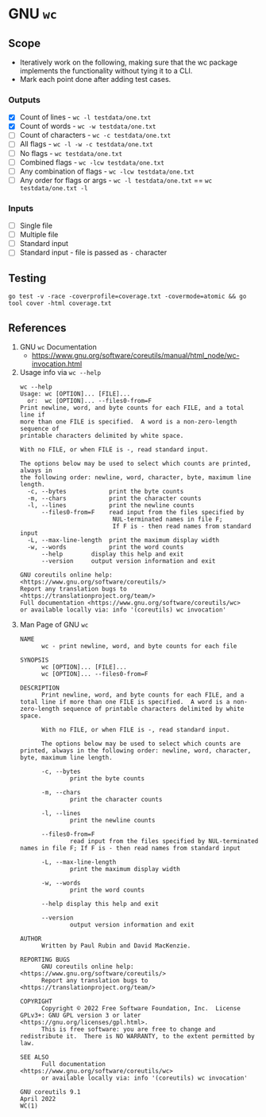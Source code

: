 # GNU `wc`

## Scope
- Iteratively work on the following, making sure that the wc package implements the functionality without tying it to a CLI.
- Mark each point done after adding test cases.

### Outputs
- [x] Count of lines - `wc -l testdata/one.txt`
- [x] Count of words - `wc -w testdata/one.txt`
- [ ] Count of characters - `wc -c testdata/one.txt`
- [ ] All flags - `wc -l -w -c testdata/one.txt`
- [ ] No flags - `wc testdata/one.txt`
- [ ] Combined flags - `wc -lcw testdata/one.txt`
- [ ] Any combination of flags - `wc -lcw testdata/one.txt`
- [ ] Any order for flags or args - `wc -l testdata/one.txt` == `wc testdata/one.txt -l`

### Inputs
- [ ] Single file
- [ ] Multiple file
- [ ] Standard input
- [ ] Standard input - file is passed as `-` character

## Testing
```
go test -v -race -coverprofile=coverage.txt -covermode=atomic && go tool cover -html coverage.txt
```

## References
1. GNU `wc` Documentation
    - https://www.gnu.org/software/coreutils/manual/html_node/wc-invocation.html
2. Usage info via `wc --help`
    ```
    wc --help
    Usage: wc [OPTION]... [FILE]...
      or:  wc [OPTION]... --files0-from=F
    Print newline, word, and byte counts for each FILE, and a total line if
    more than one FILE is specified.  A word is a non-zero-length sequence of
    printable characters delimited by white space.

    With no FILE, or when FILE is -, read standard input.

    The options below may be used to select which counts are printed, always in
    the following order: newline, word, character, byte, maximum line length.
      -c, --bytes            print the byte counts
      -m, --chars            print the character counts
      -l, --lines            print the newline counts
          --files0-from=F    read input from the files specified by
                              NUL-terminated names in file F;
                              If F is - then read names from standard input
      -L, --max-line-length  print the maximum display width
      -w, --words            print the word counts
          --help        display this help and exit
          --version     output version information and exit

    GNU coreutils online help: <https://www.gnu.org/software/coreutils/>
    Report any translation bugs to <https://translationproject.org/team/>
    Full documentation <https://www.gnu.org/software/coreutils/wc>
    or available locally via: info '(coreutils) wc invocation'
    ```
3. Man Page of GNU `wc`
    ```
    NAME
          wc - print newline, word, and byte counts for each file

    SYNOPSIS
          wc [OPTION]... [FILE]...
          wc [OPTION]... --files0-from=F

    DESCRIPTION
          Print newline, word, and byte counts for each FILE, and a total line if more than one FILE is specified.  A word is a non-zero-length sequence of printable characters delimited by white space.

          With no FILE, or when FILE is -, read standard input.

          The options below may be used to select which counts are printed, always in the following order: newline, word, character, byte, maximum line length.

          -c, --bytes
                  print the byte counts

          -m, --chars
                  print the character counts

          -l, --lines
                  print the newline counts

          --files0-from=F
                  read input from the files specified by NUL-terminated names in file F; If F is - then read names from standard input

          -L, --max-line-length
                  print the maximum display width

          -w, --words
                  print the word counts

          --help display this help and exit

          --version
                  output version information and exit

    AUTHOR
          Written by Paul Rubin and David MacKenzie.

    REPORTING BUGS
          GNU coreutils online help: <https://www.gnu.org/software/coreutils/>
          Report any translation bugs to <https://translationproject.org/team/>

    COPYRIGHT
          Copyright © 2022 Free Software Foundation, Inc.  License GPLv3+: GNU GPL version 3 or later <https://gnu.org/licenses/gpl.html>.
          This is free software: you are free to change and redistribute it.  There is NO WARRANTY, to the extent permitted by law.

    SEE ALSO
          Full documentation <https://www.gnu.org/software/coreutils/wc>
          or available locally via: info '(coreutils) wc invocation'

    GNU coreutils 9.1                                                                                                        April 2022                                                                                                                   WC(1)
    ```
